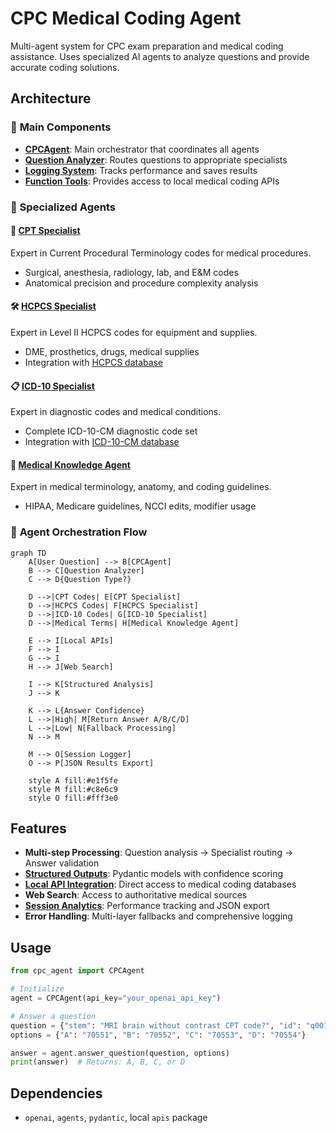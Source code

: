 # CPC Medical Coding Agent

Multi-agent system for CPC exam preparation and medical coding assistance. Uses specialized AI agents to analyze questions and provide accurate coding solutions.

## Architecture

### 🎯 **Main Components**
- **[CPCAgent](agent.py)**: Main orchestrator that coordinates all agents
- **[Question Analyzer](agents/question_analyzer.py)**: Routes questions to appropriate specialists  
- **[Logging System](logger.py)**: Tracks performance and saves results
- **[Function Tools](tools.py)**: Provides access to local medical coding APIs

### 🧠 **Specialized Agents**

#### 🏥 **[CPT Specialist](agents/cpt_specialist.py)**
Expert in Current Procedural Terminology codes for medical procedures.
- Surgical, anesthesia, radiology, lab, and E&M codes
- Anatomical precision and procedure complexity analysis

#### 🛠️ **[HCPCS Specialist](agents/hcpcs_specialist.py)**
Expert in Level II HCPCS codes for equipment and supplies.
- DME, prosthetics, drugs, medical supplies
- Integration with [HCPCS database](https://clinicaltables.nlm.nih.gov/apidoc/hcpcs/v3/doc.html)

#### 📋 **[ICD-10 Specialist](agents/icd10_specialist.py)**
Expert in diagnostic codes and medical conditions.
- Complete ICD-10-CM diagnostic code set
- Integration with [ICD-10-CM database](https://clinicaltables.nlm.nih.gov/apidoc/icd10cm/v3/doc.html)

#### 🧬 **[Medical Knowledge Agent](agents/medical_knowledge_agent.py)**
Expert in medical terminology, anatomy, and coding guidelines.
- HIPAA, Medicare guidelines, NCCI edits, modifier usage

### 🔄 **Agent Orchestration Flow**

```mermaid
graph TD
    A[User Question] --> B[CPCAgent]
    B --> C[Question Analyzer]
    C --> D{Question Type?}
    
    D -->|CPT Codes| E[CPT Specialist]
    D -->|HCPCS Codes| F[HCPCS Specialist]
    D -->|ICD-10 Codes| G[ICD-10 Specialist]
    D -->|Medical Terms| H[Medical Knowledge Agent]
    
    E --> I[Local APIs]
    F --> I
    G --> I
    H --> J[Web Search]
    
    I --> K[Structured Analysis]
    J --> K
    
    K --> L{Answer Confidence}
    L -->|High| M[Return Answer A/B/C/D]
    L -->|Low| N[Fallback Processing]
    N --> M
    
    M --> O[Session Logger]
    O --> P[JSON Results Export]
    
    style A fill:#e1f5fe
    style M fill:#c8e6c9
    style O fill:#fff3e0
```

## Features

- **Multi-step Processing**: Question analysis → Specialist routing → Answer validation
- **[Structured Outputs](models.py)**: Pydantic models with confidence scoring
- **[Local API Integration](tools.py)**: Direct access to medical coding databases
- **Web Search**: Access to authoritative medical sources
- **[Session Analytics](logger.py)**: Performance tracking and JSON export
- **Error Handling**: Multi-layer fallbacks and comprehensive logging

## Usage

```python
from cpc_agent import CPCAgent

# Initialize
agent = CPCAgent(api_key="your_openai_api_key")

# Answer a question
question = {"stem": "MRI brain without contrast CPT code?", "id": "q001"}
options = {"A": "70551", "B": "70552", "C": "70553", "D": "70554"}

answer = agent.answer_question(question, options)
print(answer)  # Returns: A, B, C, or D
```

## Dependencies

- `openai`, `agents`, `pydantic`, local `apis` package
